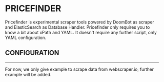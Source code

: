 # PRICEFINDER

Pricefinder is experimental scraper tools powered by DoomBot as scraper and ElasticSearch as Database Handler. Pricefinder only requires you to know a bit about xPath and YAML. It doesn't require any further script, only YAML configuration.



## CONFIGURATION
---------------------
For now, we only give example to scrape data from webscraper.io, further example will be added.

